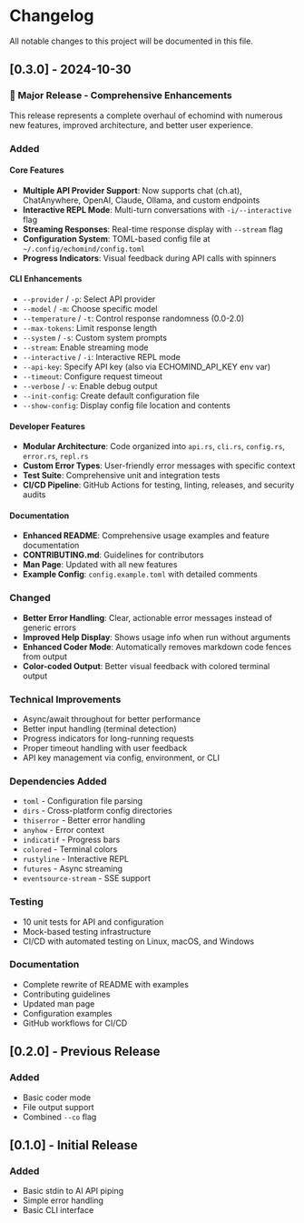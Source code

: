 # Changelog

All notable changes to this project will be documented in this file.

## [0.3.0] - 2024-10-30

### 🎉 Major Release - Comprehensive Enhancements

This release represents a complete overhaul of echomind with numerous new features, improved architecture, and better user experience.

### Added

#### Core Features
- **Multiple API Provider Support**: Now supports chat (ch.at), ChatAnywhere, OpenAI, Claude, Ollama, and custom endpoints
- **Interactive REPL Mode**: Multi-turn conversations with `-i/--interactive` flag
- **Streaming Responses**: Real-time response display with `--stream` flag
- **Configuration System**: TOML-based config file at `~/.config/echomind/config.toml`
- **Progress Indicators**: Visual feedback during API calls with spinners

#### CLI Enhancements
- `--provider` / `-p`: Select API provider
- `--model` / `-m`: Choose specific model
- `--temperature` / `-t`: Control response randomness (0.0-2.0)
- `--max-tokens`: Limit response length
- `--system` / `-s`: Custom system prompts
- `--stream`: Enable streaming mode
- `--interactive` / `-i`: Interactive REPL mode
- `--api-key`: Specify API key (also via ECHOMIND_API_KEY env var)
- `--timeout`: Configure request timeout
- `--verbose` / `-v`: Enable debug output
- `--init-config`: Create default configuration file
- `--show-config`: Display config file location and contents

#### Developer Features
- **Modular Architecture**: Code organized into `api.rs`, `cli.rs`, `config.rs`, `error.rs`, `repl.rs`
- **Custom Error Types**: User-friendly error messages with specific context
- **Test Suite**: Comprehensive unit and integration tests
- **CI/CD Pipeline**: GitHub Actions for testing, linting, releases, and security audits

#### Documentation
- **Enhanced README**: Comprehensive usage examples and feature documentation
- **CONTRIBUTING.md**: Guidelines for contributors
- **Man Page**: Updated with all new features
- **Example Config**: `config.example.toml` with detailed comments

### Changed
- **Better Error Handling**: Clear, actionable error messages instead of generic errors
- **Improved Help Display**: Shows usage info when run without arguments
- **Enhanced Coder Mode**: Automatically removes markdown code fences from output
- **Color-coded Output**: Better visual feedback with colored terminal output

### Technical Improvements
- Async/await throughout for better performance
- Better input handling (terminal detection)
- Progress indicators for long-running requests
- Proper timeout handling with user feedback
- API key management via config, environment, or CLI

### Dependencies Added
- `toml` - Configuration file parsing
- `dirs` - Cross-platform config directories
- `thiserror` - Better error handling
- `anyhow` - Error context
- `indicatif` - Progress bars
- `colored` - Terminal colors
- `rustyline` - Interactive REPL
- `futures` - Async streaming
- `eventsource-stream` - SSE support

### Testing
- 10 unit tests for API and configuration
- Mock-based testing infrastructure
- CI/CD with automated testing on Linux, macOS, and Windows

### Documentation
- Complete rewrite of README with examples
- Contributing guidelines
- Updated man page
- Configuration examples
- GitHub workflows for CI/CD

## [0.2.0] - Previous Release

### Added
- Basic coder mode
- File output support
- Combined `--co` flag

## [0.1.0] - Initial Release

### Added
- Basic stdin to AI API piping
- Simple error handling
- Basic CLI interface

